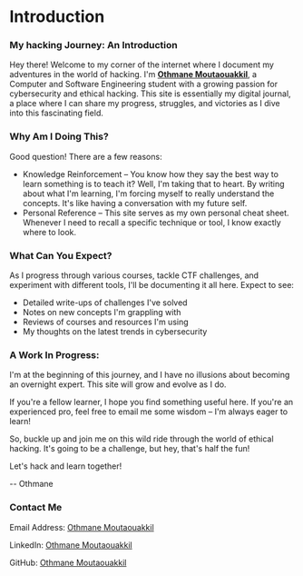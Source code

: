 # Introduction

### My hacking Journey: An Introduction

Hey there! Welcome to my corner of the internet where I document my adventures in the world of hacking. I'm [**Othmane Moutaouakkil**](./#contact-me), a Computer and Software Engineering student with a growing passion for cybersecurity and ethical hacking. This site is essentially my digital journal, a place where I can share my progress, struggles, and victories as I dive into this fascinating field.



### Why Am I Doing This?

Good question! There are a few reasons:

* Knowledge Reinforcement – You know how they say the best way to learn something is to teach it? Well, I'm taking that to heart. By writing about what I'm learning, I'm forcing myself to really understand the concepts. It's like having a conversation with my future self.
* Personal Reference – This site serves as my own personal cheat sheet. Whenever I need to recall a specific technique or tool, I know exactly where to look.



### What Can You Expect?

As I progress through various courses, tackle CTF challenges, and experiment with different tools, I'll be documenting it all here. Expect to see:

* Detailed write-ups of challenges I've solved
* Notes on new concepts I'm grappling with
* Reviews of courses and resources I'm using
* My thoughts on the latest trends in cybersecurity



### A Work In Progress:

I'm at the beginning of this journey, and I have no illusions about becoming an overnight expert. This site will grow and evolve as I do.

If you're a fellow learner, I hope you find something useful here. If you're an experienced pro, feel free to email me some wisdom – I'm always eager to learn!

So, buckle up and join me on this wild ride through the world of ethical hacking. It's going to be a challenge, but hey, that's half the fun!

Let's hack and learn together!



\-- Othmane



### Contact Me

Email Address: [Othmane Moutaouakkil](https://app.gitbook.com/u/mWhyHksiu0favKelCp4jfMWsQ1x2 "mention")

LinkedIn: [Othmane Moutaouakkil](https://www.linkedin.com/in/othmoutaouakkil)

GitHub: [Othmane Moutaouakkil](https://github.com/moutaouakkil)



